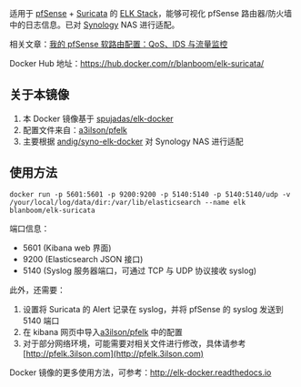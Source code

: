适用于 [pfSense](https://www.pfsense.org) + [Suricata](https://suricata-ids.org) 的 [ELK Stack](https://www.elastic.co/elk-stack)，能够可视化 pfSense 路由器/防火墙中的日志信息。已对 [Synology](https://www.synology.com/zh-cn) NAS 进行适配。

相关文章：[我的 pfSense 软路由配置：QoS、IDS 与流量监控](https://blanboom.org/2018/pfsense-setup/)

Docker Hub 地址：https://hub.docker.com/r/blanboom/elk-suricata/

## 关于本镜像

1. 本 Docker 镜像基于 [spujadas/elk-docker](https://github.com/spujadas/elk-docker)
2. 配置文件来自：[a3ilson/pfelk](https://github.com/a3ilson/pfelk/)
3. 主要根据 [andig/syno-elk-docker](https://github.com/andig/syno-elk-docker) 对 Synology NAS 进行适配

## 使用方法

```
docker run -p 5601:5601 -p 9200:9200 -p 5140:5140 -p 5140:5140/udp -v /your/local/log/data/dir:/var/lib/elasticsearch --name elk blanboom/elk-suricata
```

端口信息：

- 5601 (Kibana web 界面)
- 9200 (Elasticsearch JSON 接口)
- 5140 (Syslog 服务器端口，可通过 TCP 与 UDP 协议接收 syslog)

此外，还需要：

1. 设置将 Suricata 的 Alert 记录在 syslog，并将 pfSense 的 syslog 发送到 5140 端口
2. 在 kibana 网页中导入[a3ilson/pfelk](https://github.com/a3ilson/pfelk/) 中的配置
3. 对于部分网络环境，可能需要对相关文件进行修改，具体请参考 [http://pfelk.3ilson.com](http://pfelk.3ilson.com)

Docker 镜像的更多使用方法，可参考：http://elk-docker.readthedocs.io

